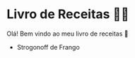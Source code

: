 # Livro de Receitas :woman_cook:

Olá! Bem vindo ao meu livro de receitas :book:

- Strogonoff de Frango

  
